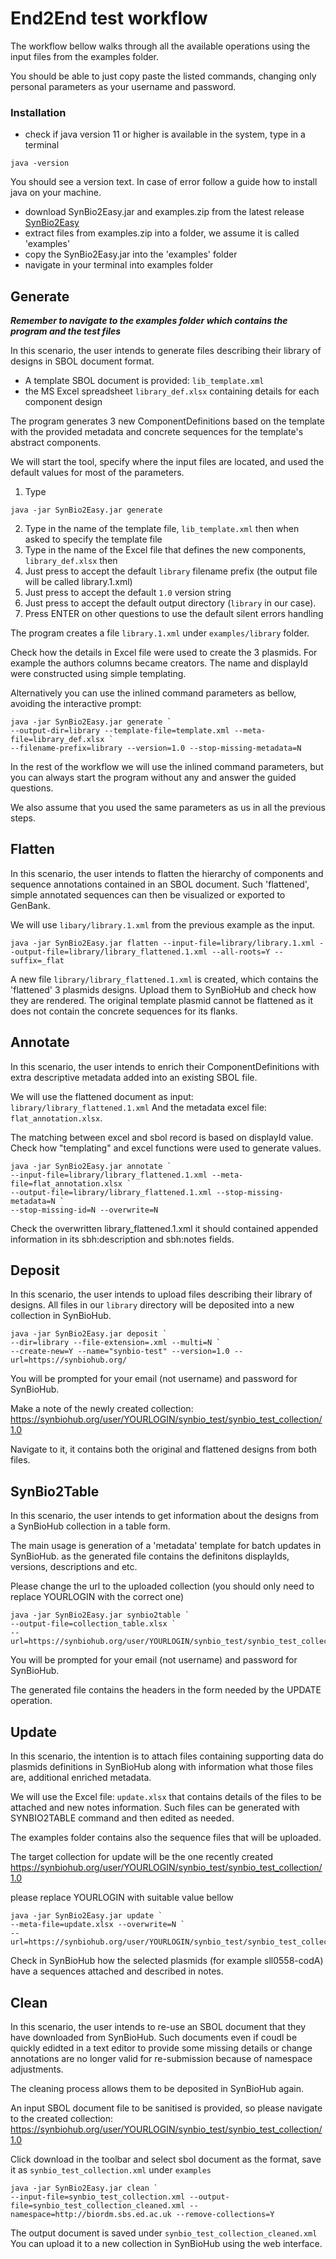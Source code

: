 # End2End test workflow 

The workflow bellow walks through all the available operations using the input files
from the examples folder.

You should be able to just copy paste the listed commands, changing only 
personal parameters as your username and password.

### Installation
* check if java version 11 or higher is available in the system, type in a terminal
```shell
java -version
```
You should see a version text. In case of error follow a guide how to install java on your machine.

* download SynBio2Easy.jar and examples.zip from the latest release [SynBio2Easy](https://github.com/BioRDM/synbio2easy/releases)
* extract files from examples.zip into a folder, we assume it is called 'examples'
* copy the SynBio2Easy.jar into the 'examples' folder
* navigate in your terminal into examples folder

## Generate

***Remember to navigate to the examples folder which contains the program and the test files***

In this scenario, the user intends to generate files describing their library of designs in SBOL document format. 
* A template SBOL document is provided: `lib_template.xml`
* the MS Excel spreadsheet `library_def.xlsx` containing details for each component design

The program generates 3 new ComponentDefinitions based on the template with the provided metadata and concrete sequences for
the template's abstract components.

We will start the tool, specify where the input files are located, and used the default values for most of the parameters.

1.  Type
```
java -jar SynBio2Easy.jar generate
```
2.	Type in the name of the template file, `lib_template.xml` then <ENTER> when asked to specify the template file
3.	Type in the name of the Excel file that defines the new components, `library_def.xlsx` then <ENTER>
4.	Just press <ENTER> to accept the default `library` filename prefix (the output file will be called library.1.xml)
5.	Just press <ENTER> to accept the default `1.0` version string
6.	Just press <ENTER> to accept the default output directory (`library` in our case).
7.  Press ENTER on other questions to use the default silent errors handling

The program creates a file `library.1.xml` under `examples/library` folder.

Check how the details in Excel file were used to create the 3 plasmids.
For example the authors columns became creators. The name and displayId were constructed using simple templating.

Alternatively you can use the inlined command parameters as bellow, avoiding the interactive prompt:

```
java -jar SynBio2Easy.jar generate `
--output-dir=library --template-file=template.xml --meta-file=library_def.xlsx `
--filename-prefix=library --version=1.0 --stop-missing-metadata=N 
```

In the rest of the workflow we will use the inlined command parameters,
but you can always start the program without any and answer the guided questions.

We also assume that you used the same parameters as us in all the previous steps.

## Flatten

In this scenario, the user intends to flatten the hierarchy of components and sequence annotations contained in an SBOL document. 
Such 'flattened', simple annotated sequences can then be visualized or exported to GenBank.

We will use `libary/library.1.xml` from the previous example as the input.

```
java -jar SynBio2Easy.jar flatten --input-file=library/library.1.xml --output-file=library/library_flattened.1.xml --all-roots=Y --suffix=_flat
```

A new file `library/library_flattened.1.xml` is created, which contains the 'flattened' 3 plasmids designs.
Upload them to SynBioHub and check how they are rendered.
The original template plasmid cannot be flattened as it does not contain the concrete sequences for its flanks.

## Annotate

In this scenario, the user intends to enrich their ComponentDefinitions with extra descriptive metadata 
added into an existing SBOL file. 

We will use the flattened document as input: `library/library_flattened.1.xml`
And the metadata excel file: `flat_annotation.xlsx`.

The matching between excel and sbol record is based on displayId value.
Check how "templating" and excel functions were used to generate values.

```
java -jar SynBio2Easy.jar annotate `
--input-file=library/library_flattened.1.xml --meta-file=flat_annotation.xlsx `
--output-file=library/library_flattened.1.xml --stop-missing-metadata=N `
--stop-missing-id=N --overwrite=N
```

Check the overwritten library_flattened.1.xml it should contained appended information
in its sbh:description and sbh:notes fields.

## Deposit

In this scenario, the user intends to upload files describing their library of designs.
All files in our `library` directory will be deposited into a new collection in SynBioHub.

```
java -jar SynBio2Easy.jar deposit `
--dir=library --file-extension=.xml --multi=N `
--create-new=Y --name="synbio-test" --version=1.0 --url=https://synbiohub.org/ 
```

You will be prompted for your email (not username) and password for SynBioHub.

Make a note of the newly created collection:
https://synbiohub.org/user/YOURLOGIN/synbio_test/synbio_test_collection/1.0

Navigate to it, it contains both the original and flattened designs from both files.


## SynBio2Table

In this scenario, the user intends to get information about the designs from a SynBioHub collection in a table form.

The main usage is generation of a 'metadata' template for batch updates in SynBioHub.
as the generated file contains the definitons displayIds, versions, descriptions and etc.

Please change the url to the uploaded collection 
(you should only need to replace YOURLOGIN with the correct one)

```
java -jar SynBio2Easy.jar synbio2table `
--output-file=collection_table.xlsx `
--url=https://synbiohub.org/user/YOURLOGIN/synbio_test/synbio_test_collection/1.0
```

You will be prompted for your email (not username) and password for SynBioHub.

The generated file contains the headers in the form needed by the UPDATE operation.

## Update

In this scenario, the intention is to attach files containing supporting data do plasmids definitions in SynBioHub
along with information what those files are, additional enriched metadata.

We will use the Excel file: `update.xlsx`
that contains details of the files to be attached and new notes information.
Such files can be generated with SYNBIO2TABLE command and then edited as needed.

The examples folder contains also the sequence files that will be uploaded.

The target collection for update will be the one recently created
https://synbiohub.org/user/YOURLOGIN/synbio_test/synbio_test_collection/1.0

please replace YOURLOGIN with suitable value bellow

```
java -jar SynBio2Easy.jar update `
--meta-file=update.xlsx --overwrite=N `
--url=https://synbiohub.org/user/YOURLOGIN/synbio_test/synbio_test_collection/1.0
```

Check in SynBioHub how the selected plasmids (for example sll0558-codA) have a sequences attached and described in notes.

## Clean

In this scenario, the user intends to re-use an SBOL document that they have downloaded from SynBioHub.
Such documents even if coudl be quickly edidted in a text editor to provide some
missing details or change annotations are no longer valid for re-submission because of namespace adjustments. 

The cleaning process allows them to be deposited in SynBioHub again. 

An input SBOL document file to be sanitised is provided, so please navigate to the created collection:
https://synbiohub.org/user/YOURLOGIN/synbio_test/synbio_test_collection/1.0

Click download in the toolbar and select sbol document as the format, save it as `synbio_test_collection.xml`
under `examples`

```
java -jar SynBio2Easy.jar clean `
--input-file=synbio_test_collection.xml --output-file=synbio_test_collection_cleaned.xml --namespace=http://biordm.sbs.ed.ac.uk --remove-collections=Y
```

The output document is saved under `synbio_test_collection_cleaned.xml`
You can upload it to a new collection in SynBioHub using the web interface.
